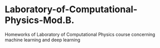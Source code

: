 # Laboratory-of-Computational-Physics-Mod.B.
Homeworks of Laboratory of Computational Physics course concerning machine learning and deep learning
